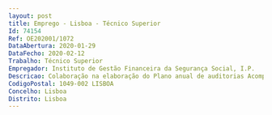 ```yaml
--- 
layout: post
title: Emprego - Lisboa - Técnico Superior
Id: 74154
Ref: OE202001/1072
DataAbertura: 2020-01-29
DataFecho: 2020-02-12
Trabalho: Técnico Superior
Empregador: Instituto de Gestão Financeira da Segurança Social, I.P.
Descricao: Colaboração na elaboração do Plano anual de auditorias Acompanhamento da atividade das instituições que integram o sistema de segurança social, nos domínios orçamental, económico e patrimonial, no âmbito do Sistema de Controlo Interno da Administração Financeira do Estado (SCIAFE) Realização de auditorias aos procedimentos, sistemas de informação e ao processo contabilístico, à adequação dos sistemas de controlo interno e à conformidade dos registos contabilísticos do sistema de Segurança Social Elaboração dos relatórios de auditoria Colaborar na apresentação de propostas com vista à resolução de problemas que sejam detetados, bem como fomentar e dinamizar boas praticas nos domínios da área de competências do GASSS.
CodigoPostal: 1049-002 LISBOA
Concelho: Lisboa
Distrito: Lisboa
--- 
```

